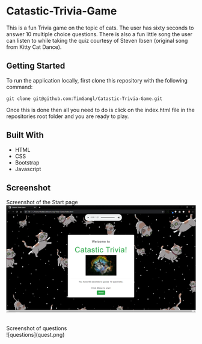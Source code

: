 # Catastic-Trivia-Game
This is a fun Trivia game on the topic of cats. The user has sixty seconds to answer 10 multiple choice questions. There is also a fun little song the user can listen to while taking the quiz courtesy of Steven Ibsen (original song from Kitty Cat Dance). 

## Getting Started
To run the application locally, first clone this repository with the following command:

```
git clone git@github.com:TimGangl/Catastic-Trivia-Game.git
```
Once this is done then all you need to do is click on the index.html file in the repositories root folder and you are ready to play.

## Built With
* HTML
* CSS
* Bootstrap 
* Javascript

## Screenshot
Screenshot of the Start page
<br>
![Catastic-Trivia](cat.png)

<br>
Screenshot of questions
<br>
![questions](quest.png)

